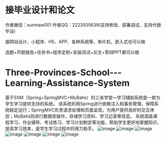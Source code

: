 # 接毕业设计和论文
作者微信：xunmaw001  作者QQ：2223505639(支持修改、部署调试、支持代做毕设)

接网站设计、小程序、H5、APP、各种系统等，单片机、嵌入式也可以做

选题+开题报告+任务书+程序定制+安装测试+论文+答辩PPT都可以做
# Three-Provinces-School---Learning-Assistance-System
基于SSM（Spring+SpringMVC+MyBatis）的三省学堂—学习辅助系统是一款为学生学习提供支持的系统。  该系统利用Spring进行依赖注入和事务管理，保障系统稳定运行；SpringMVC负责请求处理和页面呈现，为用户提供良好的交互体验；MyBatis则进行数据库操作，存储学习资料、学习记录等信息。  系统涵盖课程学习、作业辅导、考试练习、学习计划制定等功能，帮助学生更好地掌握知识，提高学习效率，是学生学习过程中的得力助手。
![image](https://github.com/user-attachments/assets/cb840a02-fa39-4d94-94e8-a22812bd6e18)
![image](https://github.com/user-attachments/assets/052901c3-81f0-445a-b9eb-c4c6b0ef9aef)
![image](https://github.com/user-attachments/assets/535f34d7-0809-42f5-b02c-64e295c4e8c6)
![image](https://github.com/user-attachments/assets/39869fbe-d19f-4de7-99f0-0069495a6b9d)
![image](https://github.com/user-attachments/assets/3563665c-186e-492f-afd8-a4851157901e)
![image](https://github.com/user-attachments/assets/12644e70-b879-431d-8621-fe0140cb50de)
![image](https://github.com/user-attachments/assets/5afdd144-2cd1-4e61-bf66-fcc5b6ed2292)
